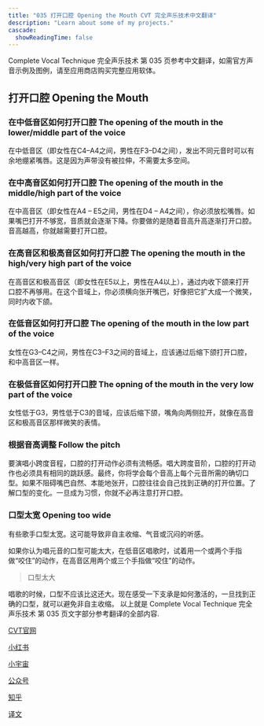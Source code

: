 ```yaml
---
title: "035 打开口腔 Opening the Mouth CVT 完全声乐技术中文翻译"
description: "Learn about some of my projects."
cascade:
  showReadingTime: false
---
```


Complete Vocal Technique 完全声乐技术 第 035 页参考中文翻译，如需官方声音示例及图例，请至应用商店购买完整应用软体。

## 打开口腔 Opening the Mouth

### 在中低音区如何打开口腔 The opening of the mouth in the lower/middle part of the voice

在中低音区（即女性在C4–A4之间，男性在F3–D4之间），发出不同元音时可以有余地绷紧嘴唇。这是因为声带没有被拉伸，不需要太多空间。

### 在中高音区如何打开口腔 The opening of the mouth in the middle/high part of the voice

在中高音区（即女性在A4 – E5之间，男性在D4 – A4之间），你必须放松嘴唇。如果嘴巴打开不够宽，音质就会逐渐下降。你要做的是随着音高升高逐渐打开口腔。音高越高，你就越需要打开口腔。

### 在高音区和极高音区如何打开口腔 The opening the mouth in the high/very high part of the voice

在高音区和极高音区（即女性在E5以上，男性在A4以上），通过内收下颌来打开口腔不再够用。在这个音域上，你必须横向张开嘴巴，好像把它扩大成一个微笑，同时内收下颌。

### 在低音区如何打开口腔 The opening of the mouth in the low part of the voice

女性在G3–C4之间，男性在C3–F3之间的音域上，应该通过后缩下颌打开口腔，和中高音区一样。

### 在极低音区如何打开口腔 The opning of the mouth in the very low part of the voice

女性低于G3，男性低于C3的音域，应该后缩下颌，嘴角向两侧拉开，就像在高音区和极高音区那样微笑的表情。

### 根据音高调整 Follow the pitch 

要演唱小跨度音程，口腔的打开动作必须有流畅感。唱大跨度音阶，口腔的打开动作也必须具有相同的跳跃感。最终，你将学会每个音高上每个元音所需的确切口型。如果不阻碍嘴巴自然、本能地张开，口腔往往会自己找到正确的打开位置。了解口型的变化。一旦成为习惯，你就不必再注意打开口腔。

### 口型太宽 Opening too wide 

有些歌手口型太宽。这可能导致非自主收缩、气音或沉闷的听感。

如果你认为唱元音的口型可能太大，在低音区唱歌时，试着用一个或两个手指做“咬住”的动作，在高音区用两个或三个手指做“咬住”的动作。

> 口型太大

唱歌的时候，口型不应该比这还大。现在感受一下支承是如何激活的，一旦找到正确的口型，就可以避免非自主收缩。
以上就是 Complete Vocal Technique 完全声乐技术 第 035 页文字部分参考翻译的全部内容.

[CVT官网](https://completevocalinstitute.com/complete-vocal-technique/)

[小红书](https://www.xiaohongshu.com/user/profile/627ff979000000002102aa68?xhsshare=CopyLink&appuid=627ff979000000002102aa68&apptime=1728791961)

[小宇宙](https://www.xiaoyuzhoufm.com/podcast/66be28dadb5e6d6bf99adc25)

[公众号](https://mp.weixin.qq.com/mp/appmsgalbum?action=getalbum&__biz=MzAxMjI3NzAxMg==&scene=1&album_id=3446246369961312256&count=3#wechat_redirect)

[知乎](https://www.zhihu.com/column/c_1825613276039491584)

[译文](https://euphia.github.io/zh-cn/posts/)
